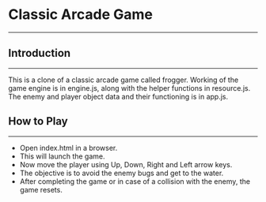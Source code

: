 # Classic Arcade Game
-----------------------

## Introduction
-----------------------
This is a clone of a classic arcade game called frogger. Working of the game engine is in engine.js,
along with the helper functions in resource.js. The enemy and player object data and their
functioning is in app.js.

## How to Play
-----------------------
* Open index.html in a browser.
* This will launch the game.
* Now move the player using Up, Down, Right and Left arrow keys.
* The objective is to avoid the enemy bugs and get to the water.
* After completing the game or in case of a collision with the enemy, the game resets.

